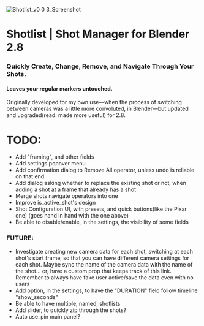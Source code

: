 ![Shotlist_v0 0 3_Screenshot](https://user-images.githubusercontent.com/18584014/64071810-b3f6e000-cc58-11e9-9f31-b485a496957c.png)

# Shotlist | Shot Manager for Blender 2.8
### Quickly Create, Change, Remove, and Navigate Through Your Shots.
#### Leaves your regular markers untouched.
Originally developed for my own use—when the process of switching between cameras was a little more convoluted, in Blender—but updated and upgraded(read: made more useful) for 2.8.

# TODO:
- Add "framing", and other fields
- Add settings popover menu
- Add confirmation dialog to Remove All operator, unless undo is reliable on that end
- Add dialog asking whether to replace the existing shot or not, when adding a shot at a frame that already has a shot
- Merge shots navigate operators into one
- Improve is_active_shot's design
- Shot Configuration UI, with presets, and quick buttons(like the Pixar one) (goes hand in hand with the one above)
- Be able to disable/enable, in the settings, the visibility of some fields


### FUTURE:
- Investigate creating new camera data for each shot, switching at each shot's start frame, so that you can have different camera settings for each shot. Maybe sync the name of the camera data with the name of the shot... or, have a custom prop that keeps track of this link. Remember to  always have fake user active/save the data even with no users
- Add option, in the settings, to have the "DURATION" field follow timeline "show_seconds"
- Be able to have multiple, named, shotlists
- Add slider, to quickly zip through the shots?
- Auto use_pin main panel?
